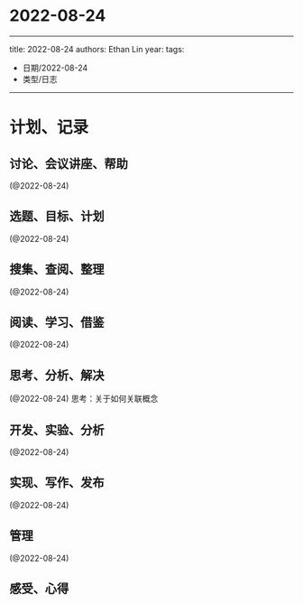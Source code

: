 

# 2022-08-24


---
title: 2022-08-24
authors: Ethan Lin
year:
tags:
  - 日期/2022-08-24 
  - 类型/日志 
---




# 计划、记录

## 讨论、会议讲座、帮助

(@2022-08-24) 



## 选题、目标、计划

(@2022-08-24) 



## 搜集、查阅、整理

(@2022-08-24) 



## 阅读、学习、借鉴
(@2022-08-24) 



## 思考、分析、解决

(@2022-08-24) 思考：关于如何关联概念



## 开发、实验、分析

(@2022-08-24) 



## 实现、写作、发布

(@2022-08-24) 





## 管理

(@2022-08-24) 



## 感受、心得



